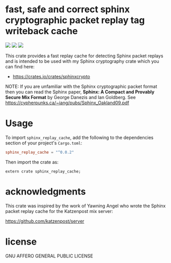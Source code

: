 # fast, safe and correct sphinx cryptographic packet replay tag writeback cache
[![](https://travis-ci.org/sphinx-cryptography/sphinx_replay_cache.png?branch=master)](https://www.travis-ci.org/sphinx-cryptography/sphinx_replay_cache) [![](https://img.shields.io/crates/v/sphinx_replay_cache.svg)](https://crates.io/crates/sphinx_replay_cache) [![](https://docs.rs/sphinx_replay_cache/badge.svg)](https://docs.rs/sphinx_replay_cache/)


This crate provides a fast replay cache for detecting Sphinx packet replays
and is intended to be used with my Sphinx cryptography crate which you can find here:

* https://crates.io/crates/sphinxcrypto


NOTE: If you are unfamiliar with the Sphinx cryptographic packet format then you can read the Sphinx paper,
**Sphinx: A Compact and Provably Secure Mix Format** by George Danezis and Ian Goldberg.
See https://cypherpunks.ca/~iang/pubs/Sphinx_Oakland09.pdf


# Usage

To import `sphinx_replay_cache`, add the following to the dependencies section of
your project's `Cargo.toml`:
```toml
sphinx_replay_cache = "^0.0.2"
```
Then import the crate as:
```rust,no_run
extern crate sphinx_replay_cache;
```


# acknowledgments

This crate was inspired by the work of Yawning Angel who wrote
the Sphinx packet replay cache for the Katzenpost mix server:

https://github.com/katzenpost/server


# license

GNU AFFERO GENERAL PUBLIC LICENSE
